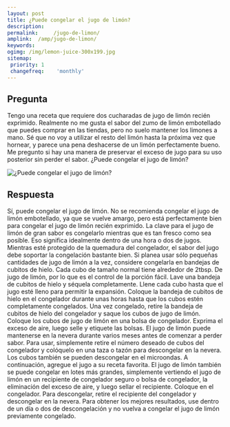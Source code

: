 ```yaml
---
layout: post
title: ¿Puede congelar el jugo de limón?  
description: 
permalink:     /jugo-de-limon/
amplink:  /amp/jugo-de-limon/
keywords: 
ogimg: /img/lemon-juice-300x199.jpg
sitemap:
 priority: 1
 changefreq:    'monthly'
---
```




## Pregunta

Tengo una receta que requiere dos cucharadas de jugo de limón recién exprimido. Realmente no me gusta el sabor del zumo de limón embotellado que puedes comprar en las tiendas, pero no suelo mantener los limones a mano. Sé que no voy a utilizar el resto del limón hasta la próxima vez que hornear, y parece una pena deshacerse de un limón perfectamente bueno. Me pregunto si hay una manera de preservar el exceso de jugo para su uso posterior sin perder el sabor. ¿Puede congelar el jugo de limón?


![¿Puede congelar el jugo de limón?](https://sepuedecongelar.com/img/lemon-juice-300x199.jpg "¿Puede congelar el jugo de limón?" )


## Respuesta

Sí, puede congelar el jugo de limón. No se recomienda congelar el jugo de limón embotellado, ya que se vuelve amargo, pero está perfectamente bien para congelar el jugo de limón recién exprimido. La clave para el jugo de limón de gran sabor es congelarlo mientras que es tan fresco como sea posible. Eso significa idealmente dentro de una hora o dos de jugos. Mientras esté protegido de la quemadura del congelador, el sabor del jugo debe soportar la congelación bastante bien.
Si planea usar sólo pequeñas cantidades de jugo de limón a la vez, considere congelarla en bandejas de cubitos de hielo. Cada cubo de tamaño normal tiene alrededor de 2tbsp. De jugo de limón, por lo que es el control de la porción fácil. Lave una bandeja de cubitos de hielo y séquela completamente. Llene cada cubo hasta que el jugo esté lleno para permitir la expansión. Coloque la bandeja de cubitos de hielo en el congelador durante unas horas hasta que los cubos estén completamente congelados.
Una vez congelado, retire la bandeja de cubitos de hielo del congelador y saque los cubos de jugo de limón. Coloque los cubos de jugo de limón en una bolsa de congelador. Exprima el exceso de aire, luego selle y etiquete las bolsas. El jugo de limón puede mantenerse en la nevera durante varios meses antes de comenzar a perder sabor.
Para usar, simplemente retire el número deseado de cubos del congelador y colóquelo en una taza o tazón para descongelar en la nevera. Los cubos también se pueden descongelar en el microondas. A continuación, agregue el jugo a su receta favorita.
El jugo de limón también se puede congelar en lotes más grandes, simplemente vertiendo el jugo de limón en un recipiente de congelador seguro o bolsa de congelador, la eliminación del exceso de aire, y luego sellar el recipiente. Coloque en el congelador. Para descongelar, retire el recipiente del congelador y descongelar en la nevera.
Para obtener los mejores resultados, use dentro de un día o dos de descongelación y no vuelva a congelar el jugo de limón previamente congelado.
